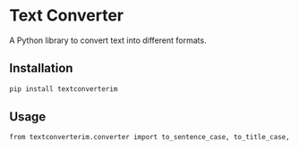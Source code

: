 # Text Converter

A Python library to convert text into different formats.

## Installation

```bash
pip install textconverterim

```

## Usage
```bash
from textconverterim.converter import to_sentence_case, to_title_case, to_kebab_case
```